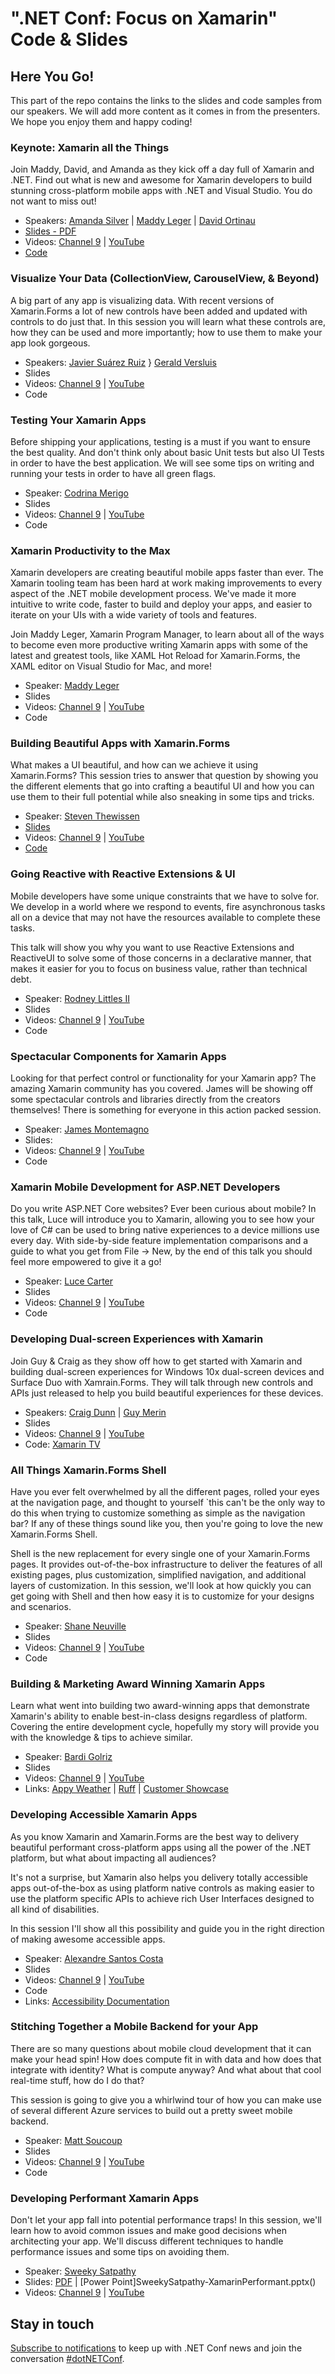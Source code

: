 # ".NET Conf: Focus on Xamarin" Code & Slides

## Here You Go!

This part of the repo contains the links to the slides and code samples from our speakers. We will add more content as it comes in from the presenters. We hope you enjoy them and happy coding!

### Keynote: Xamarin all the Things
Join Maddy, David, and Amanda as they kick off a day full of Xamarin and .NET. Find out what is new and awesome for Xamarin developers to build stunning cross-platform mobile apps with .NET and Visual Studio. You do not want to miss out!

   - Speakers: [Amanda Silver](https://twitter.com/amandaksilver) | [Maddy Leger](https://twitter.com/maddyleger1) | [David Ortinau](https://twitter.com/davidortinau)
   - [Slides - PDF](DotnetConf-Xamarin_Keynote.pdf)   
   - Videos: [Channel 9](https://channel9.msdn.com/Events/dotnetConf/Focus-on-Xamarin/Xamarin-All-The-Things) | [YouTube](https://youtu.be/tRNOLKq4_jo)
   - [Code](https://github.com/maddyleger1/MonkeysRefresh/tree/xamarin-net-conf)
   
   
### Visualize Your Data (CollectionView, CarouselView, & Beyond)
A big part of any app is visualizing data. With recent versions of Xamarin.Forms a lot of new controls have been added and updated with controls to do just that. In this session you will learn what these controls are, how they can be used and more importantly; how to use them to make your app look gorgeous.

   - Speakers: [Javier Suárez Ruiz](https://twitter.com/jsuarezruiz) } [Gerald Versluis](https://twitter.com/jfversluis)
   - Slides
   - Videos: [Channel 9](https://channel9.msdn.com/Events/dotnetConf/Focus-on-Xamarin/Visualize-Your-Data-CollectionView-CarouselView--Beyond) | [YouTube](https://youtu.be/n9uNCRaH00M)
   - Code
   
### Testing Your Xamarin Apps
Before shipping your applications, testing is a must if you want to ensure the best quality. And don't think only about basic Unit tests but also UI Tests in order to have the best application. We will see some tips on writing and running your tests in order to have all green flags.

   - Speaker: [Codrina Merigo](https://twitter.com/_Codrina_) 
   - Slides
   - Videos: [Channel 9](https://channel9.msdn.com/Events/dotnetConf/Focus-on-Xamarin/Testing-Your-Xamarin-Apps) | [YouTube](https://youtu.be/HOfmteIoSV4)
   - Code
   
### Xamarin Productivity to the Max
Xamarin developers are creating beautiful mobile apps faster than ever. The Xamarin tooling team has been hard at work making improvements to every aspect of the .NET mobile development process. We've made it more intuitive to write code, faster to build and deploy your apps, and easier to iterate on your UIs with a wide variety of tools and features.

Join Maddy Leger, Xamarin Program Manager, to learn about all of the ways to become even more productive writing Xamarin apps with some of the latest and greatest tools, like XAML Hot Reload for Xamarin.Forms, the XAML editor on Visual Studio for Mac, and more!

   - Speaker: [Maddy Leger](https://www.twitter.com/maddyleger1) 
   - Slides
   - Videos: [Channel 9](https://channel9.msdn.com/Events/dotnetConf/Focus-on-Xamarin/Xamarin-Productivity-to-the-Max) | [YouTube](https://youtu.be/65G7pop59XU)
   - Code
   
### Building Beautiful Apps with Xamarin.Forms 
What makes a UI beautiful, and how can we achieve it using Xamarin.Forms? This session tries to answer that question by showing you the different elements that go into crafting a beautiful UI and how you can use them to their full potential while also sneaking in some tips and tricks.

   - Speaker: [Steven Thewissen](https://twitter.com/devnl)
   - [Slides](StevenThewissen_BuildingBeautifulAppsWithXamarinForms.pdf)
   - Videos: [Channel 9](https://channel9.msdn.com/Events/dotnetConf/Focus-on-Xamarin/Building-Beautiful-Apps-with-XamarinForms) | [YouTube](https://youtu.be/z4LiPa8ixyQ)
   - [Code](https://github.com/sthewissen/FocusOnXamarin)
   
### Going Reactive with Reactive Extensions & UI
Mobile developers have some unique constraints that we have to solve for.  We develop in a world where we respond to events, fire asynchronous tasks all on a device that may not have the resources available to complete these tasks. 

This talk will show you why you want to use Reactive Extensions and ReactiveUI to solve some of those concerns in a declarative manner, that makes it easier for you to focus on business value, rather than technical debt.

   - Speaker: [Rodney Littles II](https://twitter.com/rlittlesii) 
   - Slides
   - Videos: [Channel 9](https://channel9.msdn.com/Events/dotnetConf/Focus-on-Xamarin/Going-Reactive-with-Reactive-Extensions--UI) | [YouTube](https://youtu.be/VoPtj6n_wz0)
   - Code
   
### Spectacular Components for Xamarin Apps
Looking for that perfect control or functionality for your Xamarin app? The amazing Xamarin community has you covered. James will be showing off some spectacular controls and libraries directly from the creators themselves! There is something for everyone in this action packed session.

   - Speaker: [James Montemagno](https://www.twitter.com/jamesmontemagno)
   - Slides: 
   - Videos: [Channel 9](https://channel9.msdn.com/Events/dotnetConf/Focus-on-Xamarin/Spectacular-Components-for-Xamarin-Apps) | [YouTube](https://youtu.be/AB9PycndUbA)
   - Code
   
### Xamarin Mobile Development for ASP.NET Developers
Do you write ASP.NET Core websites? Ever been curious about mobile? In this talk, Luce will introduce you to Xamarin, allowing you to see how your love of C# can be used to bring native experiences to a device millions use every day. With side-by-side feature implementation comparisons and a guide to what you get from File -> New, by the end of this talk you should feel more empowered to give it a go!

   - Speaker: [Luce Carter](https://twitter.com/LuceCarter1)
   - Slides
   - Videos: [Channel 9](https://channel9.msdn.com/Events/dotnetConf/Focus-on-Xamarin/Xamarin-Mobile-Development-for-ASPNET-Developers) | [YouTube]()
   - Code
   
### Developing Dual-screen Experiences with Xamarin
Join Guy & Craig as they show off how to get started with Xamarin and building dual-screen experiences for Windows 10x dual-screen devices and Surface Duo with Xamrain.Forms. They will talk through new controls and APIs just released to help you build beautiful experiences for these devices.

   - Speakers: [Craig Dunn](https://twitter.com/conceptdev) | [Guy Merin](https://twitter.com/gmerin)
   - Slides
   - Videos: [Channel 9](https://channel9.msdn.com/Events/dotnetConf/Focus-on-Xamarin/Developing-Dual-screen-Experiences-with-Xamarin) | [YouTube]()
   - Code: [Xamarin TV](https://github.com/xamarin/app-xamarintv)
   
### All Things Xamarin.Forms Shell
Have you ever felt overwhelmed by all the different pages, rolled your eyes at the navigation page, and thought to yourself `this can't be the only way to do this when trying to customize something as simple as the navigation bar? If any of these things sound like you, then you're going to love the new Xamarin.Forms Shell.

Shell is the new replacement for every single one of your Xamarin.Forms pages. It provides out-of-the-box infrastructure to deliver the features of all existing pages, plus customization,  simplified navigation, and additional layers of customization. In this session, we'll look at how quickly you can get going with Shell and then how easy it is to customize for your designs and scenarios.

   - Speaker: [Shane Neuville](https://twitter.com/pureween)
   - Slides
   - Videos: [Channel 9](https://channel9.msdn.com/Events/dotnetConf/Focus-on-Xamarin/All-Things-XamarinForms-Shell) | [YouTube]()
   - Code
   
### Building & Marketing Award Winning Xamarin Apps
Learn what went into building two award-winning apps that demonstrate Xamarin's ability to enable best-in-class designs regardless of platform. Covering the entire development cycle, hopefully my story will provide you with the knowledge & tips to achieve similar.

   - Speaker: [Bardi Golriz](https://twitter.com/mtrostyle)
   - Slides
   - Videos: [Channel 9](https://channel9.msdn.com/Events/dotnetConf/Focus-on-Xamarin/Building--Marketing-Award-Winning-Xamarin-Apps) | [YouTube]()
   - Links: [Appy Weather](https://play.google.com/store/apps/details?id=appyweather.appyweather) | [Ruff](https://play.google.com/store/apps/details?id=ruff.ruff) | [Customer Showcase](https://devblogs.microsoft.com/xamarin/customer-showcase-third-culture-apps/)
   
### Developing Accessible Xamarin Apps
As you know Xamarin and Xamarin.Forms are the best way to delivery beautiful performant cross-platform apps using all the power of the .NET platform, but what about impacting all audiences?

It's not a surprise, but Xamarin also helps you delivery totally accessible apps out-of-the-box as using platform native controls as making easier to use the platform specific APIs to achieve rich User Interfaces designed to all kind of disabilities.

In this session I'll show all this possibility and guide you in the right direction of making awesome accessible apps.

   - Speaker: [Alexandre Santos Costa](https://twitter.com/magoolation)
   - Slides
   - Videos: [Channel 9](https://channel9.msdn.com/Events/dotnetConf/Focus-on-Xamarin/Developing-Accessible-Xamarin-Apps) | [YouTube]()
   - Code
   - Links: [Accessibility Documentation](https://docs.microsoft.com/xamarin/xamarin-forms/app-fundamentals/accessibility/)
   
### Stitching Together a Mobile Backend for your App
There are so many questions about mobile cloud development that it can make your head spin! How does compute fit in with data and how does that integrate with identity? What is compute anyway? And what about that cool real-time stuff, how do I do that?

This session is going to give you a whirlwind tour of how you can make use of several different Azure services to build out a pretty sweet mobile backend.

   - Speaker: [Matt Soucoup](https://twitter.com/codemillmatt) 
   - Slides
   - Videos: [Channel 9](https://channel9.msdn.com/Events/dotnetConf/Focus-on-Xamarin/Stitching-Together-a-Mobile-Backend-for-Your-App) | [YouTube]()
   - Code
   
### Developing Performant Xamarin Apps 
Don't let your app fall into potential performance traps!  In this session, we'll learn how to avoid common issues and make good decisions when architecting your app. We'll discuss different techniques to handle performance issues and some tips on avoiding them.

   - Speaker: [Sweeky Satpathy](https://twitter.com/SweekritiS) 
   - Slides: [PDF](SweekySatpathy-XamarinPerformant.pdf) | [Power Point]SweekySatpathy-XamarinPerformant.pptx()
   - Videos: [Channel 9](https://channel9.msdn.com/Events/dotnetConf/Focus-on-Xamarin/Developing-Performant-Xamarin-Apps) | [YouTube]()


## Stay in touch
[Subscribe to notifications](http://eepurl.com/gvEhgX) to keep up with .NET Conf news and join the conversation [#dotNETConf](https://twitter.com/search?q=%23dotnetconf).
